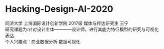 # Hacking-Design-AI-2020
同济大学 上海国际设计创新学院 2017级 媒体与传达研究生 王宁  
研究课题为:针对设计主体————设计师，进行其能力特征模型的研究与可视化表达  
个人兴趣点：商业数据分析 数据可视化  
